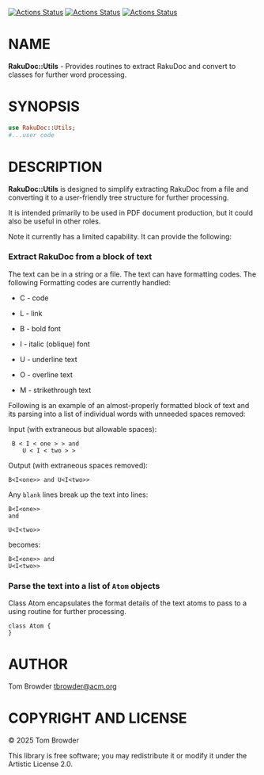 [![Actions Status](https://github.com/tbrowder/RakuDoc-Utils/actions/workflows/linux.yml/badge.svg)](https://github.com/tbrowder/RakuDoc-Utils/actions) [![Actions Status](https://github.com/tbrowder/RakuDoc-Utils/actions/workflows/macos.yml/badge.svg)](https://github.com/tbrowder/RakuDoc-Utils/actions) [![Actions Status](https://github.com/tbrowder/RakuDoc-Utils/actions/workflows/windows.yml/badge.svg)](https://github.com/tbrowder/RakuDoc-Utils/actions)

NAME
====

**RakuDoc::Utils** - Provides routines to extract RakuDoc and convert to classes for further word processing.

SYNOPSIS
========

```raku
use RakuDoc::Utils;
#...user code
```

DESCRIPTION
===========

**RakuDoc::Utils** is designed to simplify extracting RakuDoc from a file and converting it to a user-friendly tree structure for further processing.

It is intended primarily to be used in PDF document production, but it could also be useful in other roles.

Note it currently has a limited capability. It can provide the following:

### Extract RakuDoc from a block of text

The text can be in a string or a file. The text can have formatting codes. The following Formatting codes are currently handled: 

  * C - code

  * L - link

  * B - bold font

  * I - italic (oblique) font

  * U - underline text

  * O - overline text

  * M - strikethrough text

Following is an example of an almost-properly formatted block of text and its parsing into a list of individual words with unneeded spaces removed:

Input (with extraneous but allowable spaces):

     B < I < one > > and
        U < I < two > >

Output (with extraneous spaces removed):

    B<I<one>> and U<I<two>>

Any `blank` lines break up the text into lines:

    B<I<one>> 
    and 

    U<I<two>>

becomes:

    B<I<one>> and 
    U<I<two>>

### Parse the text into a list of `Atom` objects

Class Atom encapsulates the format details of the text atoms to pass to a using routine for further processing.

    class Atom {
    }

AUTHOR
======

Tom Browder <tbrowder@acm.org>

COPYRIGHT AND LICENSE
=====================

© 2025 Tom Browder

This library is free software; you may redistribute it or modify it under the Artistic License 2.0.

